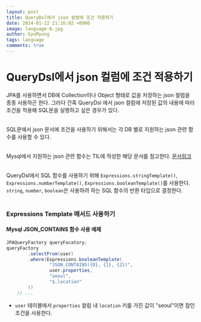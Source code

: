 ```yaml
---
layout:	post
title: QueryDsl에서 json 컬럼에 조건 적용하기
date: 2024-01-22 21:16:02 +0900
image: language-6.jpg
author: GyuMyung
tags: language
comments: true
---
```


# QueryDsl에서 json 컬럼에 조건 적용하기

JPA를 사용하면서 DB에 Collection이나 Object 형태로 값을 저장하는 json 컬럼을 종종 사용하곤 한다. 그러다 간혹 QueryDsl 에서 json 컬럼에 저장된 값의 내용에 따라 조건을 적용해 SQL문을 실행하고 싶은 경우가 있다. <br/>
<br/>

SQL문에서 json 문서에 조건을 사용하기 위해서는 각 DB 별로 지원하는 json 관련 함수를 사용할 수 있다. <br/>
<br/>

Mysql에서 지원하는 json 관련 함수는 TIL에 작성한 해당 문서를 참고한다. [문서링크](https://github.com/lgm1007/TIL/blob/master/DB/R-DB/Mysql/Json%20%EB%8D%B0%EC%9D%B4%ED%84%B0%20%EA%B4%80%EB%A0%A8%20%ED%95%A8%EC%88%98.md)
<br/>
<br/>

QueryDsl에서 SQL 함수를 사용하기 위해 `Expressions.stringTemplate()`, `Expressions.numberTemplate()`, `Expressions.booleanTemplate()`를 사용한다. `string`, `number`, `boolean`은 사용하려 하는 SQL 함수의 반환 타입으로 결정한다. <br/>
<br/>

### Expressions Template 메서드 사용하기
#### Mysql JSON_CONTAINS 함수 사용 예제
```java
JPAQueryFactory queryFacatory;
queryFactory
        .selectFrom(user)
        .where(Expressions.booleanTemplate(
                "JSON_CONTAINS({0}, {1}, {2})",
                user.properties,
                "seoul",
                "$.location"
        ))
    // ...
```
* `user` 테이블에서 `properties` 컬럼 내 `location` 키를 가진 값이 "seoul"이면 참인 조건을 사용한다.

